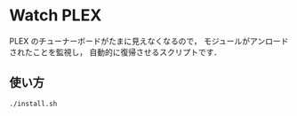 # Watch PLEX

PLEX のチューナーボードがたまに見えなくなるので，
モジュールがアンロードされたことを監視し，
自動的に復帰させるスクリプトです．

## 使い方

```console
./install.sh
```
